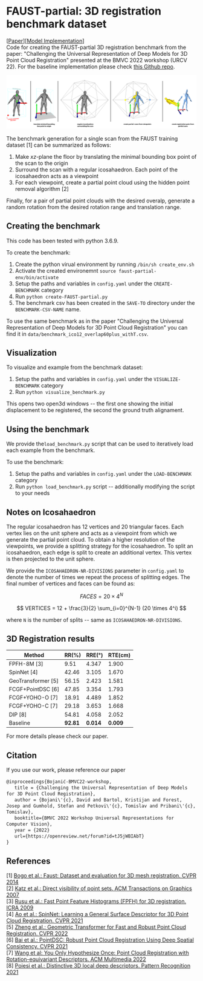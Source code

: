 # FAUST-partial: 3D registration benchmark dataset

[[Paper](https://arxiv.org/abs/2211.16301)][[Model Implementation](https://github.com/DavidBoja/greedy-grid-search)] </br >
Code for creating the FAUST-partial 3D registration benchmark from the paper: "Challenging the Universal Representation of Deep Models for 3D Point Cloud Registration" presented at the BMVC 2022 workshop (URCV 22). For the baseline implementation please check [this Github repo](https://github.com/DavidBoja/greedy-grid-search).

<p align="center">
  <img src="https://github.com/DavidBoja/FAUST-partial/blob/main/assets/FAUST-partial-teaser.png" width="1000">
</p>

The benchmark generation for a single scan from the FAUST training dataset [1] can be summarized as follows:
1. Make $xz$-plane the floor by translating the minimal bounding box point of the scan to the origin
2. Surround the scan with a regular icosahaedron. Each point of the icosahaedron acts as a viewpoint
3. For each viewpoint, create a partial point cloud using the hidden point removal algorithm [2]

Finally, for a pair of partial point clouds with the desired overalp, generate a random rotation from the desired rotation range and translation range.


## Creating the benchmark
This code has been tested with python 3.6.9.

To create the benchmark:
1. Create the python virual environment by running `/bin/sh create_env.sh`
2. Activate the created environemnt `source faust-partial-env/bin/activate`
3. Setup the paths and variables in `config.yaml` under the `CREATE-BENCHMARK` category
4. Run `python create-FAUST-partial.py`
5. The benchmark csv has been created in the `SAVE-TO` directory under the `BENCHMARK-CSV-NAME` name.


To use the same benchmark as in the paper "Challenging the Universal Representation of Deep Models for 3D Point Cloud Registration" you can find it in `data/benchmark_ico12_overlap60plus_withT.csv`.

## Visualization

To visualize and example from the benchmark dataset:
1. Setup the paths and variables in `config.yaml` under the `VISUALIZE-BENCHMARK` category
2. Run `python visualize_benchmark.py`

This opens two open3d windows -- the first one showing the initial displacement to be registered, the second the ground truth alignament.

## Using the benchmark

We provide the`load_benchmark.py` script that can be used to iteratively load each example from the benchmark.

To use the benchmark:
1. Setup the paths and variables in `config.yaml` under the `LOAD-BENCHMARK` category
2. Run `python load_benchmark.py` script -- additionally modifying the script to your needs

## Notes on Icosahaedron

The regular icosahaedron has 12 vertices and 20 triangular faces. Each vertex lies on the unit sphere and acts as a viewpoint from which we generate the partial point cloud. To obtain a higher resolution of the viewpoints, we provide a splitting strategy for the icosahaedron. To split an icosahaedron, each edge is split to create an additional vertex. This vertex is then projected to the unit sphere.

We provide the `ICOSAHAEDRON-NR-DIVISIONS` parameter in `config.yaml` to denote the number of times we repeat the process of splitting edges. The final number of vertices and faces can be found as:

$$ FACES = 20 \times 4^N $$

$$ VERTICES = 12 + \frac{3}{2} \sum_{i=0}^{N-1} (20 \times 4^i) $$

where `N` is the number of splits -- same as `ICOSAHAEDRON-NR-DIVISIONS`.

## 3D Registration results

| Method                                                            | RR(\%)           | RRE(&deg;)    | RTE(cm)          |
|-------------------------------------------------------------------|------------------|------------------|------------------|
| FPFH-8M  [3]                    | 9.51             | 4.347            | 1.900            |
| SpinNet  [4]                                         | 42.46            | 3.105            | 1.670            |
| GeoTransformer [5]  | 56.15            | 2.423            | 1.581            |
| FCGF+PointDSC [6]                                      | 47.85            | 3.354            | 1.793            |
| FCGF+YOHO-O [7]                                           | 18.91            | 4.489            | 1.852            |
| FCGF+YOHO-C [7]                                            | 29.18            | 3.653            | 1.668            |
| DIP [8]                                                    | 54.81            | 4.058            | 2.052            |
| Baseline                                                          | $\mathbf{92.81}$ | $\mathbf{0.014}$ | $\mathbf{0.009}$ |

For more details please check our paper.

## Citation

If you use our work, please reference our paper

```
@inproceedings{Bojanić-BMVC22-workshop,
   title = {Challenging the Universal Representation of Deep Models for 3D Point Cloud Registration},
   author = {Bojani\'{c}, David and Bartol, Kristijan and Forest, Josep and Gumhold, Stefan and Petkovi\'{c}, Tomislav and Pribani\'{c}, Tomislav},
   booktitle={BMVC 2022 Workshop Universal Representations for Computer Vision},
   year = {2022}
   url={https://openreview.net/forum?id=tJ5jWBIAbT}
}
```

## References
[1] [Bogo et al.: Faust: Dataset and evaluation for 3D mesh registration. CVPR 2014](https://files.is.tue.mpg.de/black/papers/FAUST2014.pdf) <br />
[2] [Katz et al.: Direct visibility of point sets. ACM Transactions on Graphics 2007](https://www.weizmann.ac.il/math/ronen/sites/math.ronen/files/uploads/katz_tal_basri_-_direct_visibility_of_point_sets.pdf) <br />
[3] [Rusu et al.: Fast Point Feature Histograms (FPFH) for 3D registration. ICRA 2009](https://ieeexplore.ieee.org/document/5152473) <br />
[4] [Ao et al.: SpinNet: Learning a General Surface Descriptor for 3D Point Cloud Registration. CVPR 2021](https://arxiv.org/abs/2011.12149) <br />
[5] [Zheng et al.: Geometric Transformer for Fast and Robust Point Cloud Registration. CVPR 2022](https://arxiv.org/abs/2202.06688) <br />
[6] [Bai et al.: PointDSC: Robust Point Cloud Registration Using Deep Spatial Consistency. CVPR 2021](https://arxiv.org/abs/2103.05465) <br />
[7] [Wang et al: You Only Hypothesize Once: Point Cloud Registration with Rotation-equivariant Descriptors. ACM Multimedia 2022](https://arxiv.org/abs/2109.00182) <br />
[8] [Poiesi et al.: Distinctive 3D local deep descriptors. Pattern Recognition 2021](https://arxiv.org/abs/2009.00258) <br />
